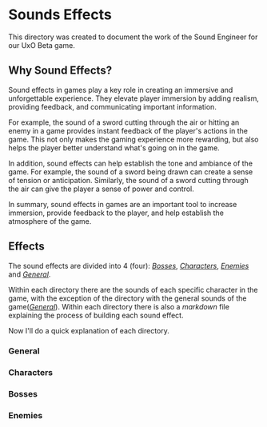 # Sounds Effects
This directory was created to document the work of the Sound Engineer for our UxO Beta game.

## Why Sound Effects?
Sound effects in games play a key role in creating an immersive and unforgettable experience. They elevate player immersion by adding realism, providing feedback, and communicating important information.

For example, the sound of a sword cutting through the air or hitting an enemy in a game provides instant feedback of the player's actions in the game. This not only makes the gaming experience more rewarding, but also helps the player better understand what's going on in the game.

In addition, sound effects can help establish the tone and ambiance of the game. For example, the sound of a sword being drawn can create a sense of tension or anticipation. Similarly, the sound of a sword cutting through the air can give the player a sense of power and control.

In summary, sound effects in games are an important tool to increase immersion, provide feedback to the player, and help establish the atmosphere of the game.

## Effects
The sound effects are divided into 4 (four): *[Bosses](sounds/bosses)*, *[Characters](sounds/characters/)*, *[Enemies](sounds/enemies/)* and *[General](sounds/general/)*.

Within each directory there are the sounds of each specific character in the game, with the exception of the directory with the general sounds of the game(*[General](sounds/general/)*). Within each directory there is also a *markdown* file explaining the process of building each sound effect.

Now I'll do a quick explanation of each directory.
 
### General

### Characters

### Bosses

### Enemies